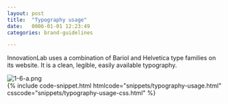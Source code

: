 ```yaml
---
layout: post
title:  "Typography usage"
date:   0006-01-01 12:23:49
categories: brand-guidelines

---
```


InnovationLab uses a combination of Bariol and Helvetica type families on its website. It is a clean, legible, easily available typography.

<div class="c-image">
  <img src="/innovation-lab-brand-guidelines/images/01-brand-guidelines/01-06-typography-usage/1-6-a.png" alt="1-6-a.png">
</div>

<div class="c-code-snippet">
  <div id="code-snippet-box1" class="code-snippet-box">
    {% include code-snippet.html htmlcode="snippets/typography-usage.html" csscode="snippets/typography-usage-css.html" %}
  </div>
</div>

